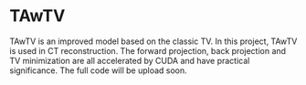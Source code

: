 # TAwTV
  TAwTV is an improved model based on the classic TV. In this project, TAwTV is used in CT reconstruction. The forward projection, back projection and TV minimization are all accelerated by CUDA and have practical significance.
  The full code will be upload  soon.

